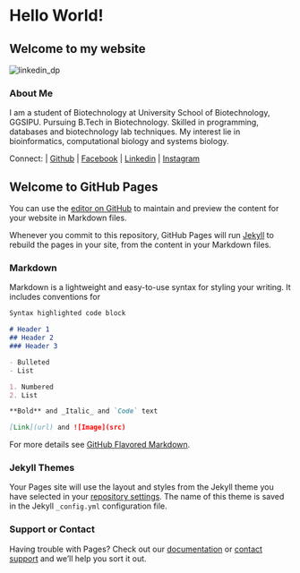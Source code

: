 # Hello World!
## Welcome to my website
![linkedin_dp](https://user-images.githubusercontent.com/67918522/104702652-51fb2580-573c-11eb-92a6-13598cd29d12.png)

### About Me
I am a student of Biotechnology at University School of Biotechnology, GGSIPU.
Pursuing B.Tech in Biotechnology. Skilled in programming, databases and biotechnology lab techniques.
My interest lie in bioinformatics, computational biology and systems  biology.

Connect: | [Github](https://github.com/Chandan-Shringi) | [Facebook](http://facebook.com/chandan.shringi.7) | [Linkedin](https://linkedin.com/in/c-shringi) | [Instagram](https://instagram.com/chandan_shringi?igshid=83zjw5usx0yd)

## Welcome to GitHub Pages

You can use the [editor on GitHub](https://github.com/Chandan-Shringi/chandan-shringi.github.io/edit/main/index.md) to maintain and preview the content for your website in Markdown files.

Whenever you commit to this repository, GitHub Pages will run [Jekyll](https://jekyllrb.com/) to rebuild the pages in your site, from the content in your Markdown files.

### Markdown

Markdown is a lightweight and easy-to-use syntax for styling your writing. It includes conventions for

```markdown
Syntax highlighted code block

# Header 1
## Header 2
### Header 3

- Bulleted
- List

1. Numbered
2. List

**Bold** and _Italic_ and `Code` text

[Link](url) and ![Image](src)
```

For more details see [GitHub Flavored Markdown](https://guides.github.com/features/mastering-markdown/).

### Jekyll Themes

Your Pages site will use the layout and styles from the Jekyll theme you have selected in your [repository settings](https://github.com/Chandan-Shringi/chandan-shringi.github.io/settings). The name of this theme is saved in the Jekyll `_config.yml` configuration file.

### Support or Contact

Having trouble with Pages? Check out our [documentation](https://docs.github.com/categories/github-pages-basics/) or [contact support](https://github.com/contact) and we’ll help you sort it out.
